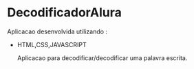 # DecodificadorAlura
Aplicacao desenvolvida utilizando :
- HTML,CSS,JAVASCRIPT

  Aplicacao para decodificar/decodificar uma palavra escrita.
